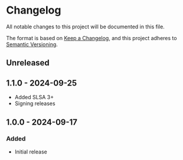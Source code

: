 # Changelog
All notable changes to this project will be documented in this file.

The format is based on [Keep a Changelog](https://keepachangelog.com/en/1.0.0/),
and this project adheres to [Semantic Versioning](https://semver.org/spec/v2.0.0.html).

## Unreleased

## 1.1.0 - 2024-09-25
- Added SLSA 3+
- Signing releases

## 1.0.0 - 2024-09-17
### Added
- Initial release
